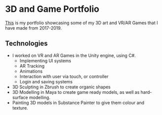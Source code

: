 # 3D and Game Portfolio


[This](https://lucyogdendoyle.com/) is my portfolio showcasing some of my 3D art and VR/AR Games that I have made from 2017-2019.

## Technologies

- I worked on VR and AR Games in the Unity engine, using C#.
  - Implementing UI systems
  - AR Tracking
  - Animations
  - Interaction with user via touch, or controller
  - Login and saving systems
- 3D Sculpting in Zbrush to create organic shapes
- 3D Modelling in Maya to create game ready models, as well as hard-surface modelling.
- Painting 3D models in Substance Painter to give them colour and texture.
